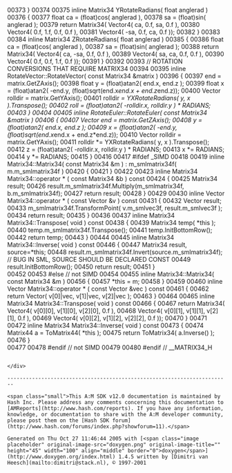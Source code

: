 00373 }
00374 
00375 inline Matrix34 YRotateRadians( float anglerad )
00376 {
00377    float ca = (float)cos( anglerad ),
00378          sa = (float)sin( anglerad );
00379    return Matrix34( Vector4(  ca, 0.f,  sa, 0.f ),
00380                     Vector4( 0.f, 1.f, 0.f, 0.f ),
00381                     Vector4( -sa, 0.f,  ca, 0.f ));
00382 }
00383 
00384 inline Matrix34 ZRotateRadians( float anglerad )
00385 {
00386    float ca = (float)cos( anglerad ),
00387          sa = (float)sin( anglerad );
00388    return Matrix34( Vector4(  ca, -sa, 0.f, 0.f ),
00389                     Vector4(  sa,  ca, 0.f, 0.f ),
00390                     Vector4( 0.f, 0.f, 1.f, 0.f ));
00391 }
00392 
00393 // ROTATION CONVERSIONS THAT REQUIRE MATRIX34
00394 
00395 inline RotateVector::RotateVector( const Matrix34 &matrix )
00396 {
00397    end = matrix.GetZAxis();
00398    float y = (float)atan2( end.x, end.z );
00399    float x = (float)atan2( -end.y, (float)sqrt(end.x*end.x + end.z*end.z));
00400    Vector rolldir = matrix.GetYAxis();
00401    rolldir *= YXRotateRadians( y, x ).Transpose();
00402    roll = (float)atan2( -rolldir.x, rolldir.y ) * RADIANS;
00403 }
00404 
00405 inline RotateEuler::RotateEuler( const Matrix34 &matrix )
00406 {
00407    Vector end = matrix.GetZAxis();
00408    y = (float)atan2( end.x, end.z );
00409    x = (float)atan2( -end.y, (float)sqrt(end.x*end.x + end.z*end.z));
00410    Vector rolldir = matrix.GetYAxis();
00411    rolldir *= YXRotateRadians( y, x ).Transpose();
00412    z = (float)atan2( -rolldir.x, rolldir.y ) * RADIANS;
00413    x *= RADIANS;
00414    y *= RADIANS;
00415 }
00416 
00417 #ifdef _SIMD
00418 
00419 inline Matrix34::Matrix34( const Matrix34 &m ) : m_smlmatrix34f( m.m_smlmatrix34f )
00420 {
00421 }
00422 
00423 inline Matrix34 Matrix34::operator * ( const Matrix34 &b ) const 
00424 {
00425    Matrix34 result;
00426    result.m_smlmatrix34f.Multiply(m_smlmatrix34f, b.m_smlmatrix34f);
00427    return result;
00428 }
00429 
00430 inline Vector Matrix34::operator * ( const Vector &v ) const
00431 {
00432    Vector result;
00433    m_smlmatrix34f.TransformPoint( v.m_smlvec3f, result.m_smlvec3f );
00434    return result;
00435 }
00436 
00437 inline Matrix34 Matrix34::Transpose( void ) const
00438 {
00439    Matrix34 temp( *this );
00440    temp.m_smlmatrix34f.Transpose();
00441    temp.InitBottomRow();
00442    return temp;
00443 }
00444 
00445 inline Matrix34 Matrix34::Inverse( void ) const
00446 {
00447    Matrix34 result, source=*this;
00448    result.m_smlmatrix34f.Invert(source.m_smlmatrix34f);  // BUG IN SML, SOURCE SHOULD BE DECLARED CONST
00449    result.InitBottomRow();
00450    return result;
00451 }      
00452 
00453 #else   // not SIMD
00454 
00455 inline Matrix34::Matrix34( const Matrix34 &m )
00456 {
00457    *this = m;
00458 }
00459 
00460 inline Vector Matrix34::operator * ( const Vector &vec ) const
00461 {
00462    return Vector( v[0]|vec, v[1]|vec, v[2]|vec );
00463 }
00464 
00465 inline Matrix34 Matrix34::Transpose( void ) const
00466 {
00467    return Matrix34( Vector4( v[0][0], v[1][0], v[2][0], 0.f ),
00468                     Vector4( v[0][1], v[1][1], v[2][1], 0.f ),
00469                     Vector4( v[0][2], v[1][2], v[2][2], 0.f ));
00470 }
00471 
00472 inline Matrix34 Matrix34::Inverse( void ) const
00473 {
00474    Matrix44 a = ToMatrix44( *this );
00475    return ToMatrix34( a.Inverse() );
00476 }      
00477 
00478 #endif  // not SIMD
00479 
00480 #endif  // __MATRIX34_H
```

</div>

------------------------------------------------------------------------

<span class="small">This A:M SDK v12.0 documentation is maintained by Hash Inc. Please address any comments concerning this documentation to [AMReports](http://www.hash.com/reports). If you have any information, knowledge, or documentation to share with the A:M developer community, please post them on the [Hash SDK forum](http://www.hash.com/forums/index.php?showforum=11).</span>

Generated on Thu Oct 27 11:46:44 2005 with [<span class="image placeholder" original-image-src="doxygen.png" original-image-title="" height="45" width="100" align="middle" border="0">doxygen</span>](http://www.doxygen.org/index.html) 1.4.5 written by [Dimitri van Heesch](mailto:dimitri@stack.nl), © 1997-2001
